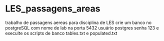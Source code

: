 # LES_passagens_areas
trabalho de passagens aereas para disciplina de LES
crie um banco no postgreSQL com nome de lab na porta 5432 usuário postgres senha 123
e execulte os scripts de banco tables.txt e populated.txt 
